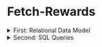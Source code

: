 # Fetch-Rewards


<details>

<summary>First: Relational Data Model</summary>

#### Review Existing Unstructured Data and Diagram a New Structured Relational Data Model

You can add text within a collapsed section. 

You can add an image or a code block, too.

```
   puts "Hello World"
```

</details>

<details>

<summary>Second: SQL Queries </summary>

#### Write queries that directly answer predetermined questions from a business stakeholder

##### Q1 What are the top 5 brands by receipts scanned for most recent month?

```sql
'''
CLARIFICATION: How to define top brand? 
               the most frequently purchased? or the most total spent or item qty?
                I assume the most frequently purchased item as top 
Note:
1. there are several null values in the receipt item table
1. based on the purchased qty to filter top 5 brands, only 2 record with item barcode in the recent month (2021-03) , and no brandname information 
'''    
    -- Q1-1 In the set query , I get the data in most recent month:2021-03 , only get 2 item_barcode B076FJ92M4 & B07BRRLSVC
        with cte as (
       SELECT
        b.item_barcode, to_char(DATESCANNED,'yyyy-mm') as DATESCANNED,
        sum(b.item_quantitypurchased) as purchase_qty
        from receipt a JOIN receipt_item b 
        ON a.receiptid = b.receiptid 
        group by 1,2
        order by DATESCANNED DESC
        )
            SELECT  cte.item_barcode,brand.brandname,brand.brandcode,DATESCANNED,purchase_qty
            FROM CTE
            left JOIN brand
            ON cte.item_barcode = brand.barcode 
         where DATESCANNED like '2021-03%'
        order by datescanned DESC;
```
![image](https://github.com/sakisakichen/Fetch-Rewards/assets/72574733/709f6152-3519-4912-9fb2-971f8ce048db)

</details>
